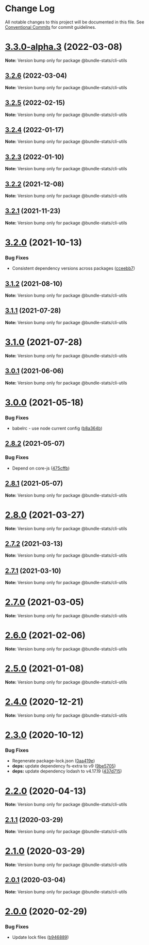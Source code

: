 # Change Log

All notable changes to this project will be documented in this file.
See [Conventional Commits](https://conventionalcommits.org) for commit guidelines.

# [3.3.0-alpha.3](https://github.com/relative-ci/bundle-stats/compare/v3.2.6...v3.3.0-alpha.3) (2022-03-08)

**Note:** Version bump only for package @bundle-stats/cli-utils





## [3.2.6](https://github.com/relative-ci/bundle-stats/compare/v3.2.5...v3.2.6) (2022-03-04)

**Note:** Version bump only for package @bundle-stats/cli-utils





## [3.2.5](https://github.com/relative-ci/bundle-stats/compare/v3.2.4...v3.2.5) (2022-02-15)

**Note:** Version bump only for package @bundle-stats/cli-utils





## [3.2.4](https://github.com/relative-ci/bundle-stats/compare/v3.2.3...v3.2.4) (2022-01-17)

**Note:** Version bump only for package @bundle-stats/cli-utils





## [3.2.3](https://github.com/relative-ci/bundle-stats/compare/v3.2.2...v3.2.3) (2022-01-10)

**Note:** Version bump only for package @bundle-stats/cli-utils





## [3.2.2](https://github.com/relative-ci/bundle-stats/compare/v3.2.1...v3.2.2) (2021-12-08)

**Note:** Version bump only for package @bundle-stats/cli-utils





## [3.2.1](https://github.com/relative-ci/bundle-stats/compare/v3.2.0...v3.2.1) (2021-11-23)

**Note:** Version bump only for package @bundle-stats/cli-utils





# [3.2.0](https://github.com/relative-ci/bundle-stats/compare/v3.1.3...v3.2.0) (2021-10-13)


### Bug Fixes

* Consistent dependency versions across packages ([cceebb7](https://github.com/relative-ci/bundle-stats/commit/cceebb7724670a7c40c156c395449fc65d183690))





## [3.1.2](https://github.com/relative-ci/bundle-stats/compare/v3.1.1...v3.1.2) (2021-08-10)

**Note:** Version bump only for package @bundle-stats/cli-utils





## [3.1.1](https://github.com/relative-ci/bundle-stats/compare/v3.1.0...v3.1.1) (2021-07-28)

**Note:** Version bump only for package @bundle-stats/cli-utils





# [3.1.0](https://github.com/relative-ci/bundle-stats/compare/v3.0.1...v3.1.0) (2021-07-28)

**Note:** Version bump only for package @bundle-stats/cli-utils





## [3.0.1](https://github.com/relative-ci/bundle-stats/compare/v3.0.0...v3.0.1) (2021-06-06)

**Note:** Version bump only for package @bundle-stats/cli-utils





# [3.0.0](https://github.com/relative-ci/bundle-stats/compare/v2.8.2...v3.0.0) (2021-05-18)


### Bug Fixes

* babelrc - use node current config ([b8a364b](https://github.com/relative-ci/bundle-stats/commit/b8a364b5da1f2f9ccd744b13f583fa58df2ebcea))





## [2.8.2](https://github.com/relative-ci/bundle-stats/compare/v2.8.1...v2.8.2) (2021-05-07)


### Bug Fixes

* Depend on core-js ([475cffb](https://github.com/relative-ci/bundle-stats/commit/475cffbbb9924a4dbfffa923b81ccb19fe9cd7fb))





## [2.8.1](https://github.com/relative-ci/bundle-stats/compare/v2.8.0...v2.8.1) (2021-05-07)

**Note:** Version bump only for package @bundle-stats/cli-utils





# [2.8.0](https://github.com/relative-ci/bundle-stats/compare/v2.7.2...v2.8.0) (2021-03-27)

**Note:** Version bump only for package @bundle-stats/cli-utils





## [2.7.2](https://github.com/relative-ci/bundle-stats/compare/v2.7.1...v2.7.2) (2021-03-13)

**Note:** Version bump only for package @bundle-stats/cli-utils





## [2.7.1](https://github.com/relative-ci/bundle-stats/compare/v2.7.0...v2.7.1) (2021-03-10)

**Note:** Version bump only for package @bundle-stats/cli-utils





# [2.7.0](https://github.com/relative-ci/bundle-stats/compare/v2.6.0...v2.7.0) (2021-03-05)

**Note:** Version bump only for package @bundle-stats/cli-utils





# [2.6.0](https://github.com/relative-ci/bundle-stats/compare/v2.5.0...v2.6.0) (2021-02-06)

**Note:** Version bump only for package @bundle-stats/cli-utils





# [2.5.0](https://github.com/relative-ci/bundle-stats/compare/v2.4.0...v2.5.0) (2021-01-08)

**Note:** Version bump only for package @bundle-stats/cli-utils





# [2.4.0](https://github.com/relative-ci/bundle-stats/compare/v2.3.0...v2.4.0) (2020-12-21)

**Note:** Version bump only for package @bundle-stats/cli-utils





# [2.3.0](https://github.com/relative-ci/bundle-stats/compare/v2.2.0...v2.3.0) (2020-10-12)


### Bug Fixes

* Regenerate package-lock.json ([0aa419e](https://github.com/relative-ci/bundle-stats/commit/0aa419e29b93f9ebebf1b8b79838d9e52044c9ef))
* **deps:** update dependency fs-extra to v9 ([9be5705](https://github.com/relative-ci/bundle-stats/commit/9be5705d2ad1e9a7e4e4196265eebc932bda0811))
* **deps:** update dependency lodash to v4.17.19 ([437d715](https://github.com/relative-ci/bundle-stats/commit/437d715bcdce3da849bffc07de9b6aafc07f5d0e))





# [2.2.0](https://github.com/relative-ci/bundle-stats/compare/v2.1.1...v2.2.0) (2020-04-13)

**Note:** Version bump only for package @bundle-stats/cli-utils





## [2.1.1](https://github.com/relative-ci/bundle-stats/compare/v2.1.0...v2.1.1) (2020-03-29)

**Note:** Version bump only for package @bundle-stats/cli-utils





# [2.1.0](https://github.com/relative-ci/bundle-stats/compare/v2.0.1...v2.1.0) (2020-03-29)

**Note:** Version bump only for package @bundle-stats/cli-utils





## [2.0.1](https://github.com/relative-ci/bundle-stats/compare/v2.0.0...v2.0.1) (2020-03-04)

**Note:** Version bump only for package @bundle-stats/cli-utils





# [2.0.0](https://github.com/relative-ci/bundle-stats/compare/v2.0.0-rc.1...v2.0.0) (2020-02-29)


### Bug Fixes

* Update lock files ([b946889](https://github.com/relative-ci/bundle-stats/commit/b946889f8fdd9eecfce008db6a69ee5d1336faa3))
